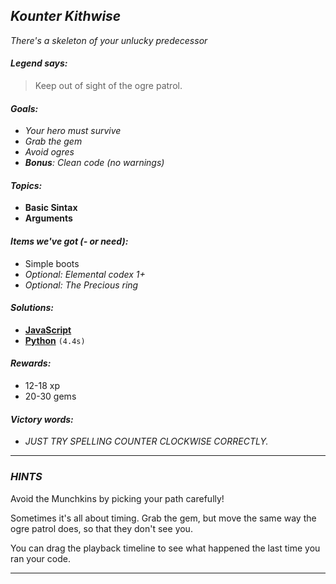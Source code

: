 ## _Kounter Kithwise_

_There's a skeleton of your unlucky predecessor_

#### _Legend says:_
> Keep out of sight of the ogre patrol.

#### _Goals:_
+ _Your hero must survive_
+ _Grab the gem_
+ _Avoid ogres_
+ _**Bonus**: Clean code (no warnings)_

#### _Topics:_
+ **Basic Sintax**
+ **Arguments**

#### _Items we've got (- or need):_
+ Simple boots
+ _Optional: Elemental codex 1+_
+ _Optional: The Precious ring_

#### _Solutions:_
+ **[JavaScript](kounterKithwise.js)**
+ **[Python](kounter_kithwise.py)** `(4.4s)`

#### _Rewards:_
+ 12-18 xp
+ 20-30 gems

#### _Victory words:_
+ _JUST TRY SPELLING COUNTER CLOCKWISE CORRECTLY._

___

### _HINTS_

Avoid the Munchkins by picking your path carefully!

Sometimes it's all about timing. Grab the gem, but move the same way the ogre patrol does, so that they don't see you.

You can drag the playback timeline to see what happened the last time you ran your code.

___
